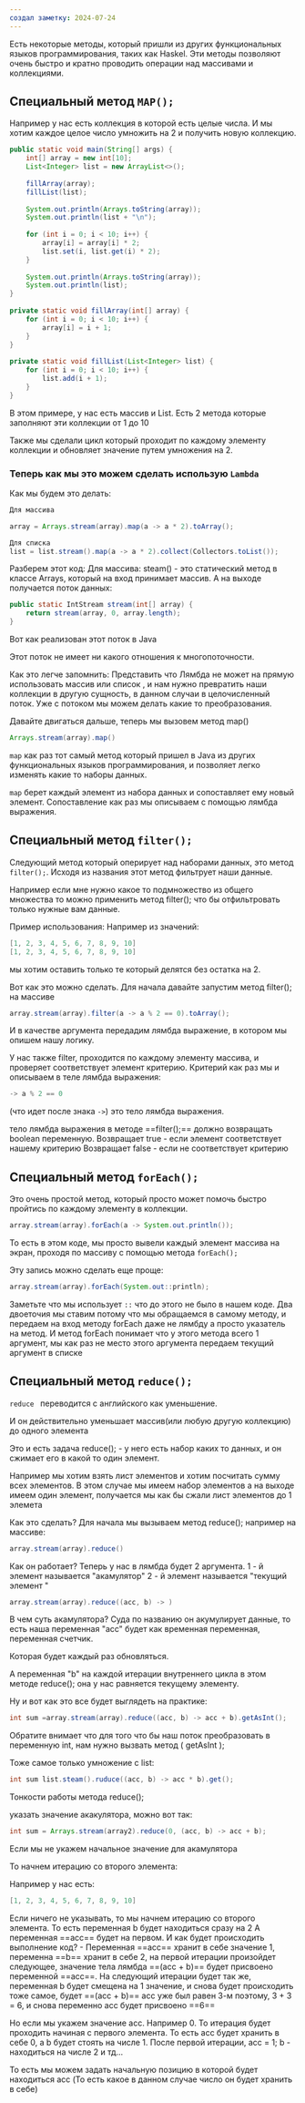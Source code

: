 ```yaml
---
создал заметку: 2024-07-24
---
```

Есть некоторые методы, который пришли из других функциональных языков программирования, таких как Haskel.
Эти методы позволяют очень быстро и кратно проводить операции над массивами и коллекциями.


## Специальный метод `MAP();`

Например у нас есть коллекция в которой есть целые числа. И мы хотим каждое целое число умножить на 2 и получить новую коллекцию. 

```java
public static void main(String[] args) {  
    int[] array = new int[10];  
    List<Integer> list = new ArrayList<>();  
  
    fillArray(array);  
    fillList(list);  
  
    System.out.println(Arrays.toString(array));  
    System.out.println(list + "\n");  
  
    for (int i = 0; i < 10; i++) {  
        array[i] = array[i] * 2;  
        list.set(i, list.get(i) * 2);  
    }  
  
    System.out.println(Arrays.toString(array));  
    System.out.println(list);  
}  
  
private static void fillArray(int[] array) {  
    for (int i = 0; i < 10; i++) {  
        array[i] = i + 1;  
    }  
}  
  
private static void fillList(List<Integer> list) {  
    for (int i = 0; i < 10; i++) {  
        list.add(i + 1);  
    }  
}
```

В этом примере, у нас есть массив и List. 
Есть 2 метода которые заполняют эти коллекции от 1 до 10

Также мы сделали цикл который проходит по каждому элементу коллекции и обновляет значение путем умножения на 2.

### Теперь как мы это можем сделать использую `Lambda`

Как мы будем это делать: 
```java
Для массива

array = Arrays.stream(array).map(a -> a * 2).toArray();

Для списка
list = list.stream().map(a -> a * 2).collect(Collectors.toList());
```

Разберем этот код: 
Для массива: 
steam() - это статический метод в классе Arrays, который на вход принимает массив. А на выходе получается поток данных: 

```java
public static IntStream stream(int[] array) {  
    return stream(array, 0, array.length);  
}
```
Вот как реализован этот поток в Java

Этот поток не имеет ни какого отношения к многопоточности.

Как это легче запомнить: 
Представить что Лямбда не может на прямую использовать массив или список , и нам нужно превратить наши коллекции в другую сущность, в данном случаи в целочисленный поток. Уже с потоком мы можем делать какие то преобразования.


Давайте двигаться дальше, теперь мы вызовем метод map()
```java
Arrays.stream(array).map()
```
`map` как раз тот самый метод который пришел в Java из других функциональных языков программирования, и позволяет легко изменять какие то наборы данных.

`map` берет каждый элемент из набора данных и сопоставляет ему новый элемент. Сопоставление как раз мы описываем с помощью лямбда выражения.






## Специальный метод `filter();`


Следующий метод который оперирует над наборами данных, это метод `filter();`. Исходя из названия этот метод фильтрует наши данные.


Например если мне нужно какое то подмножество из общего множества то можно применить метод filter(); что бы отфильтровать только нужные вам данные.

Пример использования: 
Например из значений: 
```java
[1, 2, 3, 4, 5, 6, 7, 8, 9, 10]
[1, 2, 3, 4, 5, 6, 7, 8, 9, 10]
```

мы хотим оставить только те который делятся без остатка на 2.

Вот как это можно сделать. Для начала давайте запустим метод filter(); на массиве

```java
array.stream(array).filter(a -> a % 2 == 0).toArray();
```

И в качестве аргумента передадим лямбда выражение, в котором мы опишем нашу логику.

У нас также filter, проходится по каждому элементу массива, и проверяет соответствует элемент критерию. Критерий как раз мы и описываем в теле лямбда выражения: 
```java 
-> a % 2 == 0
```
(что идет после знака `->`) это тело лямбда выражения.

тело лямбда выражения в методе ==filter();== должно возвращать boolean переменную.
Возвращает true - если элемент соответствует нашему критерию
Возвращает false - если не соответствует критерию 



## Специальный метод `forEach();`

Это очень простой метод, который просто может помочь быстро пройтись по каждому элементу в коллекции. 


```java
array.stream(array).forEach(a -> System.out.println());
```

То есть в этом коде, мы просто вывели каждый элемент массива на экран, проходя по массиву с помощью метода `forEach();`


Эту запись можно сделать еще проще: 
```java
array.stream(array).forEach(System.out::println);
```

Заметьте что мы использует ` :: ` что до этого не было в нашем коде.
Два двоеточия мы ставим потому что мы обращаемся в самому методу, и передаем на вход методу forEach даже не лямбду а просто указатель на метод.
И метод forEach понимает что у этого метода всего 1 аргумент, мы как раз не место этого аргумента передаем текущий аргумент в списке



## Специальный метод `reduce();`

`reduce ` переводится с английского как уменьшение.

И он действительно уменьшает массив(или любую другую коллекцию) до одного элемента

Это и есть задача reduce(); - у него есть набор каких то данных, и он сжимает его в какой то один элемент.



Например мы хотим взять лист элементов и хотим посчитать сумму всех элементов. В этом случае мы имеем набор элементов а на выходе имеем один элемент, получается мы как бы сжали лист элементов до 1 элемета 


Как это сделать? 
Для начала мы вызываем метод reduce(); например на массиве: 

```java 
array.stream(array).reduce()
```

Как он работает? 
Теперь у нас в лямбда будет 2 аргумента.
1 - й элемент называется "акамулятор" 
2 - й элемент называется "текущий элемент "

```java 
array.stream(array).reduce((acc, b) -> )
```

В чем суть акамулятора? Суда по названию он акумулирует данные, то есть наша переменная "acc" будет как временная переменная, переменная счетчик. 

Которая будет каждый раз обновляться.

А переменная "b" на каждой итерации внутреннего цикла в этом методе reduce(); она у нас равняется текущему элементу.

Ну и вот как это все будет выглядеть на практике: 

```java
int sum =array.stream(array).reduce((acc, b) -> acc + b).getAsInt();
```
Обратите внимает что для того что бы наш поток преобразовать в переменную int, нам нужно вызвать метод ( getAsInt );

Тоже самое только умножение с list: 
```java
int sum list.steam().ruduce((acc, b) -> acc * b).get();
```


Тонкости работы метода reduce();

указать значение акакулятора, можно вот так: 
```java
int sum = Arrays.stream(array2).reduce(0, (acc, b) -> acc + b);
```
Если мы не укажем начальное значение для акамулятора

То начнем итерацию со второго элемента: 

Например у нас есть: 
```java
[1, 2, 3, 4, 5, 6, 7, 8, 9, 10]
```

Если ничего не указывать, то мы начнем итерацию со второго элемента. То есть переменная b будет находиться сразу на 2
А переменная ==acc== будет на первом. 
И как будет происходить выполнение код? - Переменная ==acc==
хранит в себе значение 1, переменна ==b== хранит в себе 2, на первой итерации произойдет следующее, значение тела лямбда ==(acc + b)== будет присвоено  переменной ==acc==. На следующий итерации будет так же, переменная b будет смещена на 1 значение, и снова будет происходить тоже самое, будет ==(acc + b)== acc уже был равен 3-м поэтому, 3 + 3 = 6, и снова переменно acc будет присвоено ==6==


Но если мы укажем значение acc. Например 0.
То итерация будет проходить начиная с первого элемента. 
То есть acc будет хранить в себе 0, а b будет стоять на числе 1. 
После первой итерации, acc = 1; b - находиться на числе 2 и тд...



То есть мы можем задать начальную позицию в которой будет находиться acc (То есть какое в данном случае число он будет хранить в себе)



